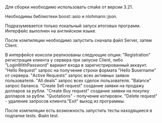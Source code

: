 Для сборки необходимо использовать cmake от версии 3.21.

Необходимы библиотеки boost::asio и nlohmann::json.

Подразумевается только локальный запуск итоговых программ. Интерфейс выполнен на английском языке.

После компиляции необходимо запустить сначала файл Server, затем Client.

В интерфейсе консоли реализованы следующие опции: 
"Registration" регистрация клиента у сервера при запуске Client, либо "LoginWithPassword" вариант входа в зарегистрированный аккаунт. "Hello Request" запрос на получение строки формата "Hello $username" от сервера. "Active Requests" запрос всех активных заявок пользователя. "All deals" запрос всех сделок пользователя. "Balance" запрос баланса. "Create Sell request" создание заявки на продажу долларов за рубли. "Create Buy request" создание заявки на покупку долларов за рубли. "Quotations" - получение котировок. "Delete request" - удаление запросов клиента."Exit" выход из программы.

После компиляции есть возможность запустить тесты находящиеся в подпапке tests. Файл test.